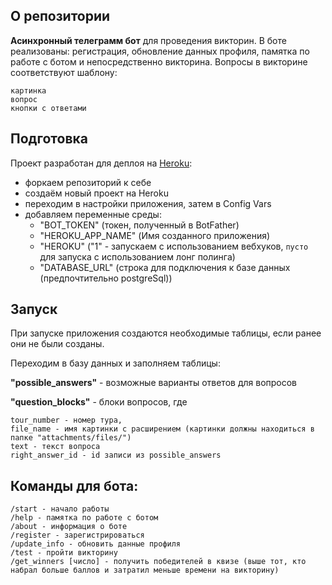 ## О репозитории

**Асинхронный телеграмм бот** для проведения викторин. В боте реализованы: регистрация, обновление данных профиля, памятка по работе с ботом и непосредственно викторина.
Вопросы в викторине соответствуют шаблону:
```
картинка
вопрос
кнопки с ответами
```

## Подготовка

Проект разработан для деплоя на [Heroku](https://dashboard.heroku.com/):
- форкаем репозиторий к себе
- создаём новый проект на Heroku
- переходим в настройки приложения, затем в Config Vars
- добавляем переменные среды: 
  - "BOT_TOKEN" (токен, полученный в BotFather)
  - "HEROKU_APP_NAME" (Имя созданного приложения)
  - "HEROKU" ("1" - запускаем с использованием вебхуков, `пусто` для запуска с использованием лонг полинга)
  - "DATABASE_URL" (строка для подключения к базе данных (предпочтительно postgreSql))
 
 ## Запуск
 
 При запуске приложения создаются необходимые таблицы, если ранее они не были созданы.
 
 Переходим в базу данных и заполняем таблицы:
 
 **"possible_answers"** - возможные варианты ответов для вопросов
 
 **"question_blocks"** - блоки вопросов, где 
 ```
 tour_number - номер тура, 
 file_name - имя картинки с расширением (картинки должны находиться в папке "attachments/files/")
 text - текст вопроса
 right_answer_id - id записи из possible_answers
 ```
 
 
 ## Команды для бота:
 ```
 /start - начало работы
 /help - памятка по работе с ботом
 /about - информация о боте
 /register - зарегистрироваться
 /update_info - обновить данные профиля
 /test - пройти викторину
 /get_winners [число] - получить победителей в квизе (выше тот, кто набрал больше баллов и затратил меньше времени на викторину)
 ```
 
